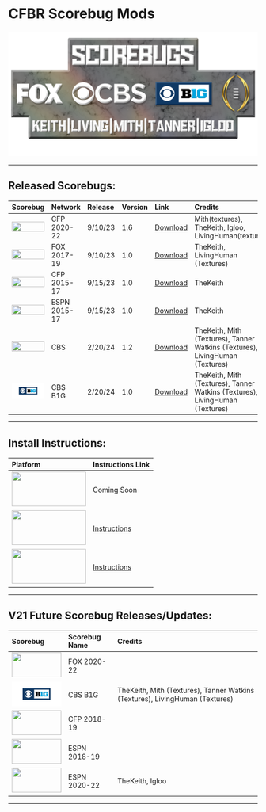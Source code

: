 # CFBR Scorebug Mods

<p align="center">
  <img width="750" src="assets/images/LogoCreditsNew.png">
</p>

---------

## Released Scorebugs:
| **Scorebug** | **Network** | **Release** | **Version** | **Link** | **Credits** |
|:--|:--|:----|:---|:----|:--|
| [<img height="100%" width="100%" src="assets/images/CFP.png">](https://github.com/dylanhale/ScorebugMods/blob/main/Scorebugs/CFP%202022/index.md) | CFP 2020-22 | 9/10/23 | 1.6 | [Download](https://github.com/dylanhale/ScorebugMods/blob/main/Scorebugs/CFP%202022/index.md) | Mith(textures), TheKeith, Igloo, LivingHuman(textures)
| [<img height="100%" width="100%" src="assets/images/FOX.png">](https://github.com/dylanhale/ScorebugMods/blob/main/Scorebugs/FOX%2017-19/index.md) | FOX 2017-19 | 9/10/23 | 1.0 | [Download](https://github.com/dylanhale/ScorebugMods/blob/main/Scorebugs/FOX%2017-19/index.md) | TheKeith, LivingHuman (Textures)
| [<img height="100%" width="100%" src="assets/images/CFP.png">](https://github.com/dylanhale/ScorebugMods/blob/main/Scorebugs/CFP%2015-17/index.md) | CFP 2015-17 | 9/15/23 | 1.0 | [Download](https://github.com/dylanhale/ScorebugMods/blob/main/Scorebugs/CFP%2015-17/index.md) | TheKeith
| [<img height="100%" width="100%" src="assets/images/ESPN15-20.png">](https://github.com/dylanhale/ScorebugMods/blob/main/Scorebugs/ESPN%2015-17/index.md) | ESPN 2015-17 | 9/15/23 | 1.0 | [Download](https://github.com/dylanhale/ScorebugMods/blob/main/Scorebugs/ESPN%2015-17/index.md) | TheKeith
| [<img height="100%" width="100%" src="assets/images/CBS.png">](https://github.com/dylanhale/ScorebugMods/blob/main/Scorebugs/CBS/index.md) | CBS | 2/20/24 | 1.2 | [Download](https://github.com/dylanhale/ScorebugMods/blob/main/Scorebugs/CBS/index.md) | TheKeith, Mith (Textures), Tanner Watkins (Textures), LivingHuman (Textures)
| [<img height="100%" width="100%" src="assets/images/CBSB1G.png">](https://github.com/dylanhale/ScorebugMods/blob/main/Scorebugs/CBS%20B1G/index.md) | CBS B1G | 2/20/24 | 1.0 | [Download](https://github.com/dylanhale/ScorebugMods/blob/main/Scorebugs/CBS%20B1G/index.md) | TheKeith, Mith (Textures), Tanner Watkins (Textures), LivingHuman (Textures)

---------

## Install Instructions:
| **Platform** | **Instructions Link**|
|:--------|:-----|
| <img height="70" width="150" src="assets/images/Xbox.png"> | Coming Soon
| <img height="70" width="150" src="assets/images/Playstation.png"> | [Instructions](https://github.com/dylanhale/ScorebugMods/blob/69ea0a923134e8f810f1c6f576b20ab6aabd85d5/assets/Install%20Instructions/PS3%20Install%20Instructions/Easy%20Install/index.md)
| <img height="70" width="150" src="assets/images/RPCS3.png"> | [Instructions](https://www.youtube.com/watch?v=JRn3-AW1ub0)


---------

## V21 Future Scorebug Releases/Updates:
| **Scorebug** | **Scorebug Name** | **Credits** |
|:--------|:-----|:----|
| <img height="50" width="100" src="assets/images/FOX.png"> | FOX 2020-22 |
| <img height="50" width="100" src="assets/images/CBSB1G.png"> | CBS B1G | TheKeith, Mith (Textures), Tanner Watkins (Textures), LivingHuman (Textures) 
| <img height="50" width="100" src="assets/images/CFP.png"> | CFP 2018-19 | 
| <img height="50" width="100" src="assets/images/ESPN15-20.png"> | ESPN 2018-19 | 
| <img height="50" width="100" src="assets/images/ESPN20-22.png"> | ESPN 2020-22 | TheKeith, Igloo

---------
